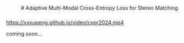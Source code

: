 <div align="center">   
# Adaptive Multi-Modal Cross-Entropy Loss for Stereo Matching
</div>

<h3 align="center">
<!--   <a href="https://arxiv.org/abs/2212.10156">arXiv</a> | -->
<!--   <a href="https://xxxupeng.github.io/video/cvpr2024.mp4">Video</a> | -->
<!--   <a href="https://opendrivelab.com/e2ead/UniAD_plenary_talk_slides.pdf">Slides</a> -->
</h3>

https://xxxupeng.github.io/video/cvpr2024.mp4

coming soon...

